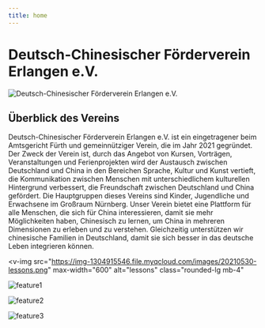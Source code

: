 ```yaml
---
title: home
---
```


# Deutsch-Chinesischer Förderverein Erlangen e.V.

![Deutsch-Chinesischer Förderverein Erlangen e.V.](https://img-1304915546.file.myqcloud.com/images/20210520-banner5.jpg)

## Überblick des Vereins

Deutsch-Chinesischer Förderverein Erlangen e.V. ist ein eingetragener beim Amtsgericht Fürth und gemeinnütziger Verein, die im Jahr 2021 gegründet. Der Zweck der Verein ist, durch das Angebot von Kursen, Vorträgen, Veranstaltungen und Ferienprojekten wird der Austausch zwischen Deutschland und China in den Bereichen Sprache, Kultur und Kunst vertieft, die Kommunikation zwischen Menschen mit unterschiedlichem kulturellen Hintergrund verbessert, die Freundschaft zwischen Deutschland und China gefördert. Die Hauptgruppen dieses Vereins sind Kinder, Jugendliche und Erwachsene im Großraum Nürnberg. Unser Verein bietet eine Plattform für alle Menschen, die sich für China interessieren, damit sie mehr Möglichkeiten haben, Chinesisch zu lernen, um China in mehreren Dimensionen zu erleben und zu verstehen. Gleichzeitig unterstützen wir chinesische Familien in Deutschland, damit sie sich besser in das deutsche Leben integrieren können.

<v-img
  src="https://img-1304915546.file.myqcloud.com/images/20210530-lessons.png"
  max-width="600"
  alt="lessons"
  class="rounded-lg mb-4"
></v-img>

<section class="v-imgresponse-3 mb-4">

![feature1](https://img-1304915546.file.myqcloud.com/images/20210530-feature1.png)

![feature2](https://img-1304915546.file.myqcloud.com/images/20210530-feature2.png)

![feature3](https://img-1304915546.file.myqcloud.com/images/20210530-feature3.png)

</section>
